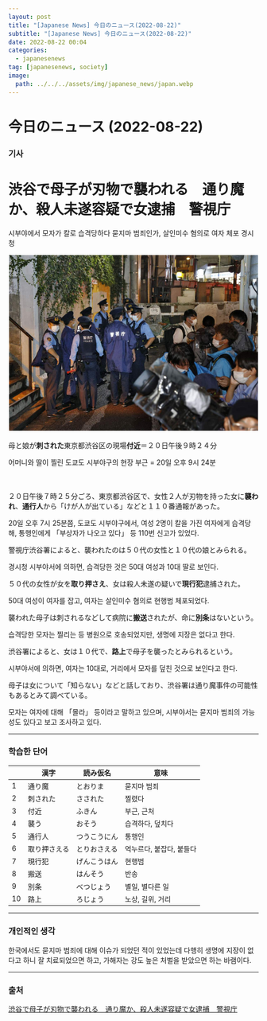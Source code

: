 ```yaml
---
layout: post
title: "[Japanese News] 今日のニュース(2022-08-22)"
subtitle: "[Japanese News] 今日のニュース(2022-08-22)"
date: 2022-08-22 00:04
categories:
  - japanesenews
tag: [japanesenews, society]
image:
  path: ../../../assets/img/japanese_news/japan.webp
---
```


# 今日のニュース (2022-08-22)

### 기사

# **渋谷で母子が刃物で襲われる　通り魔か、殺人未遂容疑で女逮捕　警視庁**

시부야에서 모자가 칼로 습격당하다 묻지마 범죄인가, 살인미수 혐의로 여자 체포 경시청

![shibuya.png](../../assets/img/japanese_news/2022-08-22-jn-news/shibuya.png)

母と娘が**刺された**東京都渋谷区の現場**付近**＝２０日午後９時２４分

어머니와 딸이 찔린 도쿄도 시부야구의 현장 부근 = 20일 오후 9시 24분 <br><br><br>

２０日午後７時２５分ごろ、東京都渋谷区で、女性２人が刃物を持った女に**襲われ**、**通行人**から「けが人が出ている」などと１１０番通報があった。

20일 오후 7시 25분쯤, 도쿄도 시부야구에서, 여성 2명이 칼을 가진 여자에게 습격당해, 통행인에게 「부상자가 나오고 있다」 등 110번 신고가 있었다.

警視庁渋谷署によると、襲われたのは５０代の女性と１０代の娘とみられる。

경시청 시부야서에 의하면, 습격당한 것은 50대 여성과 10대 딸로 보인다.

５０代の女性が女を**取り押さえ**、女は殺人未遂の疑いで**現行犯**逮捕された。

50대 여성이 여자를 잡고, 여자는 살인미수 혐의로 현행범 체포되었다.

襲われた母子は刺されるなどして病院に**搬送**されたが、命に**別条**はないという。

습격당한 모자는 찔리는 등 병원으로 호송되었지만, 생명에 지장은 없다고 한다.

渋谷署によると、女は１０代で、**路上**で母子を襲ったとみられるという。

시부야서에 의하면, 여자는 10대로, 거리에서 모자를 덮친 것으로 보인다고 한다.

母子は女について「知らない」などと話しており、渋谷署は通り魔事件の可能性もあるとみて調べている。

모자는 여자에 대해 「몰라」 등이라고 말하고 있으며, 시부야서는 묻지마 범죄의 가능성도 있다고 보고 조사하고 있다.

---

### 학습한 단어

|  | 漢字 | 読み仮名 | 意味 |
| --- | --- | --- | --- |
| 1 | 通り魔 | とおりま | 묻지마 범죄 |
| 2 | 刺された | さされた | 찔렸다 |
| 3 | 付近 | ふきん | 부근, 근처 |
| 4 | 襲う | おそう | 습격하다, 덮치다 |
| 5 | 通行人 | つうこうにん | 통행인 |
| 6 | 取り押さえる | とりおさえる | 억누르다, 붙잡다, 붙들다 |
| 7 | 現行犯 | げんこうはん | 현행범 |
| 8 | 搬送 | はんそう | 반송 |
| 9 | 別条 | べつじょう | 별일, 별다른 일 |
| 10 | 路上 | ろじょう | 노상, 길위, 거리 |

---

### 개인적인 생각

한국에서도 묻지마 범죄에 대해 이슈가 되었던 적이 있었는데 다행히 생명에 지장이 없다고 하니 잘 치료되었으면 하고, 가해자는 강도 높은 처벌을 받았으면 하는 바램이다.

---

### 출처

[渋谷で母子が刃物で襲われる　通り魔か、殺人未遂容疑で女逮捕　警視庁](https://www.iza.ne.jp/article/20220820-RNYHQL7I7ZPMHA4ZFEVTPD3GCA/)